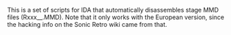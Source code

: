 This is a set of scripts for IDA that automatically disassembles stage MMD files (Rxxx__.MMD). Note that it only works with the European version, since the hacking info on the Sonic Retro wiki came from that.